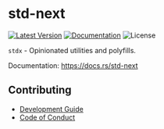 # std-next

[![Latest Version]][crates.io]
[![Documentation]][docs.rs] 
![License]

[crates.io]: https://crates.io/crates/std-next
[Latest Version]: https://img.shields.io/crates/v/std-next.svg
[Documentation]: https://docs.rs/std-next/badge.svg
[docs.rs]: https://docs.rs/std-next
[License]: https://img.shields.io/crates/l/std-next.svg

`stdx` - Opinionated utilities and polyfills.

Documentation: <https://docs.rs/std-next>

## Contributing

+ [Development Guide](./CONTRIBUTING.md)
+ [Code of Conduct](./CODE_OF_CONDUCT.md)
